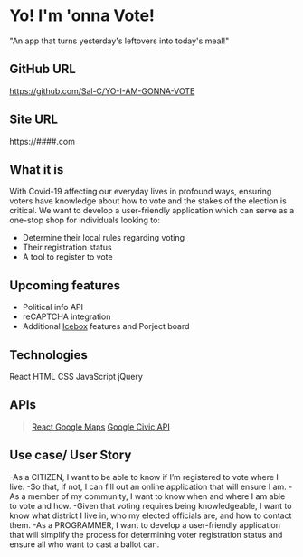 # Yo! I'm 'onna Vote!
"An app that turns yesterday's leftovers into today's meal!"

## GitHub URL
https://github.com/Sal-C/YO-I-AM-GONNA-VOTE

## Site URL

https://####.com

## What it is
With Covid-19 affecting our everyday lives in profound ways, ensuring voters have knowledge about how to vote and the stakes of the election is critical.
We want to develop a user-friendly application which can serve as a one-stop shop for individuals looking to: 
- Determine their local rules regarding voting
- Their registration status
- A tool to register to vote

## Upcoming features
- Political info API
- reCAPTCHA integration 
- Additional [Icebox](https://github.com/Sal-C/YO-I-AM-GONNA-VOTE/projects/1) features and Porject board

## Technologies
React
HTML
CSS 
JavaScript
jQuery


## APIs
> [React Google Maps](https://www.npmjs.com/package/@react-google-maps/api)
> [Google Civic API](https://developers.google.com/civic-information)

## Use case/ User Story
-As a CITIZEN, I want to be able to know if I’m registered to vote where I live.
-So that, if not, I can fill out an online application that will ensure I am.
-As a member of my community, I want to know when and where I am able to vote and how.
-Given that voting requires being  knowledgeable, I want to know what district I live in, who my elected officials are, and how to contact them.
-As a PROGRAMMER, I want to develop a user-friendly application that will simplify the process for determining voter registration status and ensure all who want to cast a ballot can.
